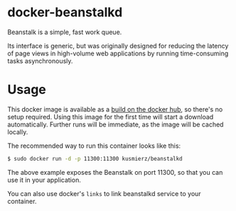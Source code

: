 # docker-beanstalkd

Beanstalk is a simple, fast work queue.

Its interface is generic, but was originally designed for reducing the latency of page views in high-volume web applications by running time-consuming tasks asynchronously.

# Usage

This docker image is available as a [build on the docker hub](https://hub.docker.com/r/kusmierz/beanstalkd/), so there's no setup required.
Using this image for the first time will start a download automatically.
Further runs will be immediate, as the image will be cached locally.

The recommended way to run this container looks like this:

```bash
$ sudo docker run -d -p 11300:11300 kusmierz/beanstalkd
```

The above example exposes the Beanstalk on port 11300, so that you can use it in your application.

You can also use docker's `links` to link beanstalkd service to your container.

